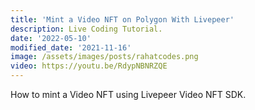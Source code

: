 ```yaml
---
title: 'Mint a Video NFT on Polygon With Livepeer'
description: Live Coding Tutorial.
date: '2022-05-10'
modified_date: '2021-11-16'
image: /assets/images/posts/rahatcodes.png
video: https://youtu.be/RdypNBNRZQE
---
```


How to mint a Video NFT using Livepeer Video NFT SDK.
